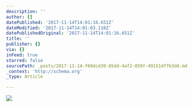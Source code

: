 ```yaml
---
description: ''
author: []
datePublished: '2017-11-14T14:01:16.651Z'
dateModified: '2017-11-14T14:01:03.110Z'
datePublishedOriginal: '2017-11-14T14:01:16.651Z'
title: ''
publisher: {}
via: {}
inFeed: true
starred: false
sourcePath: _posts/2017-11-14-f69dcd30-85dd-4af2-859f-491514ffb3dd.md
_context: 'http://schema.org'
_type: Article

---
```

![](https://the-grid-user-content.s3-us-west-2.amazonaws.com/6ee0f3ed-b98d-4b4d-bf21-53058faa6750.jpg)